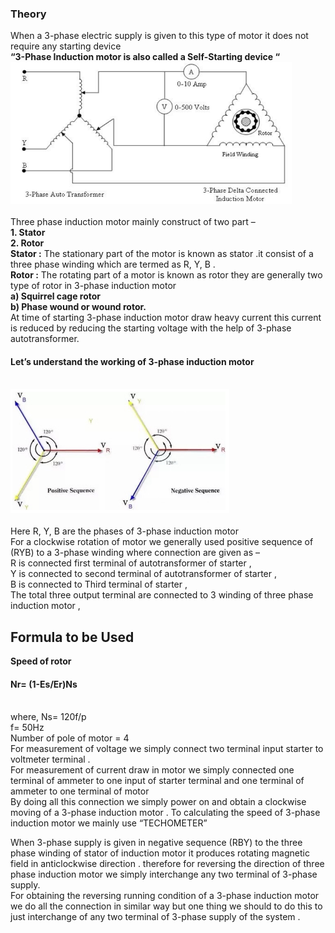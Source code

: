 <h3> Theory </h3>
<p>When a 3-phase electric supply is given to this type of motor it does not require any starting device<br> <b>“3-Phase Induction motor is also called a Self-Starting device “ </b> <br>
  

  <img src="images/Screenshot_20230218_115548.png" width="450" hight="450">
  <br><br>
Three phase induction motor mainly construct of two part –<br>
  <b>1.	Stator </b><br>
  <b>2.	Rotor</b><br>
  <b>Stator :</b> The stationary part of the motor is known as stator .it consist of a three phase winding which are termed as R, Y, B .<br>
  <b>Rotor :</b> The rotating part of a motor is known as rotor they are generally two type of rotor in 3-phase induction motor<br>
  <b>a)	Squirrel cage rotor</b> <br>
  <b>b)	Phase wound or wound rotor.</b><br>
  At time of starting 3-phase induction motor draw heavy current this current is reduced by reducing the starting voltage with the help of 3-phase autotransformer.
<br>






<p> <h4>Let’s understand the working of 3-phase induction motor </h4><p> <br>
 
<img src="images/Screenshot_20230209_125927.png" width="350" hight="350" >
  <br><br>
Here R, Y, B are the phases of 3-phase induction motor <br>
For a clockwise rotation of motor we generally used positive sequence of (RYB) to a 3-phase winding where connection are given as –<br>
R is connected first terminal of autotransformer of starter , <br>
Y is connected to second terminal of autotransformer of starter ,<br>
B is connected to Third terminal of starter ,<br>
The total three output terminal are connected to 3 winding of three phase induction motor ,<br>
  <h2> Formula to be Used </h2>
  <b> Speed of rotor </b>
  <h4> Nr= (1-Es/Er)Ns </h4><br>
  where, Ns= 120f/p<br>
  f= 50Hz <br>
  Number of pole of motor = 4<br>
For measurement of voltage we simply connect two terminal input starter to voltmeter terminal .<br>
For measurement of current draw in motor we simply connected one terminal of ammeter to one input of starter terminal and one terminal of ammeter to one terminal of motor<br> 
By doing all this connection we simply power on and obtain a clockwise moving of a 3-phase induction motor .                                                                       To calculating the speed of 3-phase induction motor we mainly use “TECHOMETER”<br>

When 3-phase supply is given in negative sequence (RBY) to the three phase winding of stator of induction motor it produces rotating magnetic  field in anticlockwise direction .                                      therefore for reversing the direction of three phase induction motor we simply interchange any two terminal of 3-phase supply.<br>
  For obtaining the reversing running condition of a 3-phase induction motor we do all the connection in similar way but one thing we should to do this to just interchange of any two terminal of 3-phase supply of the system .<br>
  
